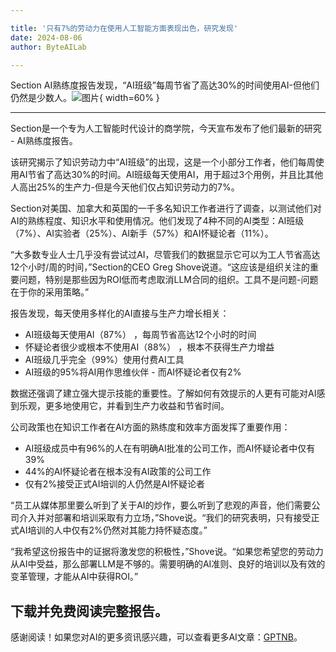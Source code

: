```yaml
---

title: '只有7%的劳动力在使用人工智能方面表现出色，研究发现'
date: 2024-08-06
author: ByteAILab

---
```


Section AI熟练度报告发现，“AI班级”每周节省了高达30%的时间使用AI-但他们仍然是少数人。![图片](https://ai-techpark.com/wp-content/uploads/2024/08/Only-960x540.jpg){ width=60% }

---


Section是一个专为人工智能时代设计的商学院，今天宣布发布了他们最新的研究 - AI熟练度报告。

该研究揭示了知识劳动力中“AI班级”的出现，这是一个小部分工作者，他们每周使用AI节省了高达30%的时间。AI班级每天使用AI，用于超过3个用例，并且比其他人高出25%的生产力-但是今天他们仅占知识劳动力的7%。

Section对美国、加拿大和英国的一千多名知识工作者进行了调查，以测试他们对AI的熟练程度、知识水平和使用情况。他们发现了4种不同的AI类型：AI班级（7%）、AI实验者（25%）、AI新手（57%）和AI怀疑论者（11%）。

“大多数专业人士几乎没有尝试过AI，尽管我们的数据显示它可以为工人节省高达12个小时/周的时间，”Section的CEO Greg Shove说道。“这应该是组织关注的重要问题，特别是那些因为ROI低而考虑取消LLM合同的组织。工具不是问题-问题在于你的采用策略。”

报告发现，每天使用多样化的AI直接与生产力增长相关：

- AI班级每天使用AI（87%） ，每周节省高达12个小时的时间
- 怀疑论者很少或根本不使用AI（88%） ，根本不获得生产力增益
- AI班级几乎完全（99%）使用付费AI工具
- AI班级的95%将AI用作思维伙伴 - 而AI怀疑论者仅有2%

数据还强调了建立强大提示技能的重要性。了解如何有效提示的人更有可能对AI感到乐观，更多地使用它，并看到生产力收益和节省时间。

公司政策也在知识工作者在AI方面的熟练度和效率方面发挥了重要作用：

- AI班级成员中有96%的人在有明确AI批准的公司工作，而AI怀疑论者中仅有39%
- 44%的AI怀疑论者在根本没有AI政策的公司工作
- 仅有2%接受正式AI培训的人仍然是AI怀疑论者

“员工从媒体那里要么听到了关于AI的炒作，要么听到了悲观的声音，他们需要公司介入并对部署和培训采取有力立场，”Shove说。“我们的研究表明，只有接受正式AI培训的人中仅有2%仍然对其能力持怀疑态度。”

“我希望这份报告中的证据将激发您的积极性，”Shove说。“如果您希望您的劳动力从AI中受益，那么部署LLM是不够的。需要明确的AI准则、良好的培训以及有效的变革管理，才能从AI中获得ROI。”

下载并免费阅读完整报告。
---
感谢阅读！如果您对AI的更多资讯感兴趣，可以查看更多AI文章：[GPTNB](https://gptnb.com)。
